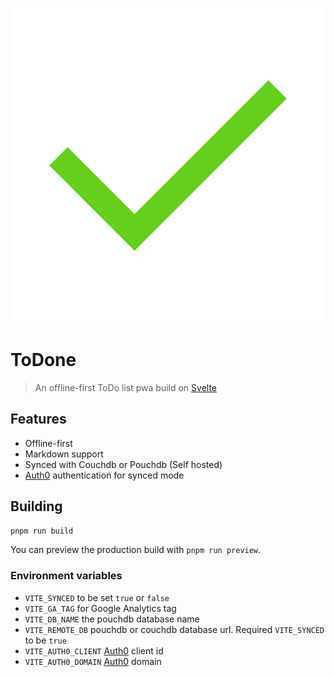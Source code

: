 ![Logo](public/logo.svg)

# ToDone

> An offline-first ToDo list pwa build on [Svelte](https://svelte.dev)

## Features

- Offline-first
- Markdown support
- Synced with Couchdb or Pouchdb (Self hosted)
- [Auth0](https://auth0.com/) authentication for synced mode

## Building

```bash
pnpm run build
```

You can preview the production build with `pnpm run preview`.

### Environment variables

- `VITE_SYNCED` to be set `true` or `false`
- `VITE_GA_TAG` for Google Analytics tag
- `VITE_DB_NAME` the pouchdb database name
- `VITE_REMOTE_DB` pouchdb or couchdb database url. Required `VITE_SYNCED` to be `true`
- `VITE_AUTH0_CLIENT` [Auth0](https://auth0.com/) client id
- `VITE_AUTH0_DOMAIN` [Auth0](https://auth0.com/) domain
